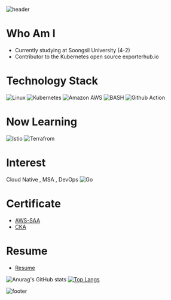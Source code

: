 ![header](https://capsule-render.vercel.app/api?type=wave&color=auto&height=180&section=header&text=Sangwon%20lee&fontSize=86)

# Who Am I
- Currently studying at Soongsil University (4-2)
- Contributor to the Kubernetes open source exporterhub.io 

# Technology Stack  
![Linux](https://img.shields.io/badge/linux-FCC624?style=for-the-badge&logo=linux&logoColor=black) ![Kubernetes](https://img.shields.io/badge/kubernetes-326CE5?style=for-the-badge&logo=kubernetes&logoColor=white) ![Amazon AWS](https://img.shields.io/badge/AWS-232F3E?style=for-the-badge&logo=Amazon%20AWS&logoColor=white) ![BASH](https://img.shields.io/badge/Bash-4EAA25?style=for-the-badge&logo=GNU%20BASH&logoColor=white)
![Github Action](https://img.shields.io/badge/Github_Action-2088FF?style=for-the-badge&logo=GNU%20GitHub-Actions&logoColor=white)

# Now Learning
![Istio](https://img.shields.io/badge/Istio-466BB0?style=for-the-badge&logo=istio&logoColor=white) ![Terrafrom](https://img.shields.io/badge/Terraform-7B42BC?style=for-the-badge&logo=Terraform&logoColor=white)

# Interest
Cloud Native , MSA , DevOps 
![Go](https://img.shields.io/badge/Go-00ADD8?style=for-the-badge&logo=Go&logoColor=white)

# Certificate 
* [AWS-SAA](https://github.com/EleSangwon/AWS-SAA)
* [CKA](https://github.com/EleSangwon/CKA)

# Resume 
* [Resume](https://upbeat-acorn-a55.notion.site/Sangwon-lee-8662ecbb788e4146bbc9e82cbb4088b5)

![Anurag's GitHub stats](https://github-readme-stats.vercel.app/api?username=EleSangwon&show_icons=true&theme=radical)
[![Top Langs](https://github-readme-stats.vercel.app/api/top-langs/?username=EleSangwon&layout=compact)](https://github.com/anuraghazra/github-readme-stats)

![footer](https://capsule-render.vercel.app/api?type=waving&color=F2CB61&height=100&section=footer)
